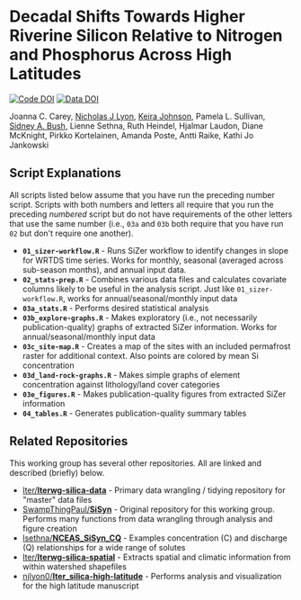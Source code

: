 # Decadal Shifts Towards Higher Riverine Silicon Relative to Nitrogen and Phosphorus Across High Latitudes

[![Code DOI](https://img.shields.io/badge/Code-10.5281/zenodo.17144356-orange.svg)](https://doi.org/10.5281/zenodo.17144356) [![Data DOI](https://img.shields.io/badge/Data-10.5066/P138M8AR-blue.svg)](https://www.sciencebase.gov/catalog/item/66eaf6a0d34e0606a9dbaa19)

Joanna C. Carey, [Nicholas J Lyon](https://njlyon0.github.io/), [Keira Johnson](https://orcid.org/0000-0003-0671-3901), Pamela L. Sullivan, [Sidney A. Bush](https://orcid.org/0000-0002-8359-7927), Lienne Sethna, Ruth Heindel, Hjalmar Laudon, Diane McKnight, Pirkko Kortelainen, Amanda Poste, Antti Raike, Kathi Jo Jankowski

## Script Explanations

All scripts listed below assume that you have run the preceding number script. Scripts with both numbers and letters all require that you run the preceding _numbered_ script but do not have requirements of the other letters that use the same number (i.e., `03a` and `03b` both require that you have run `02` but don't require one another).

- **`01_sizer-workflow.R`** - Runs SiZer workflow to identify changes in slope for WRTDS time series. Works for monthly, seasonal (averaged across sub-season months), and annual input data.
- **`02_stats-prep.R`** - Combines various data files and calculates covariate columns likely to be useful in the analysis script. Just like `01_sizer-workflow.R`, works for annual/seasonal/monthly input data
- **`03a_stats.R`** - Performs desired statistical analysis
- **`03b_explore-graphs.R`** - Makes exploratory (i.e., not necessarily publication-quality) graphs of extracted SiZer information. Works for annual/seasonal/monthly input data
- **`03c_site-map.R`** - Creates a map of the sites with an included permafrost raster for additional context. Also points are colored by mean Si concentration
- **`03d_land-rock-graphs.R`** - Makes simple graphs of element concentration against lithology/land cover categories
- **`03e_figures.R`** - Makes publication-quality figures from extracted SiZer information
- **`04_tables.R`** - Generates publication-quality summary tables

## Related Repositories

This working group has several other repositories. All are linked and described (briefly) below.

- [lter/**lterwg-silica-data**](https://github.com/lter/lterwg-silica-data) - Primary data wrangling / tidying repository for "master" data files
- [SwampThingPaul/**SiSyn**](https://github.com/SwampThingPaul/SiSyn) - Original repository for this working group. Performs many functions from data wrangling through analysis and figure creation
- [lsethna/**NCEAS_SiSyn_CQ**](https://github.com/lsethna/NCEAS_SiSyn_CQ) - Examples concentration (C) and discharge (Q) relationships for a wide range of solutes
- [lter/**lterwg-silica-spatial**](https://github.com/lter/lterwg-silica-spatial) - Extracts spatial and climatic information from within watershed shapefiles
- [njlyon0/**lter_silica-high-latitude**](https://github.com/njlyon0/lter_silica-high-latitude) - Performs analysis and visualization for the high latitude manuscript
